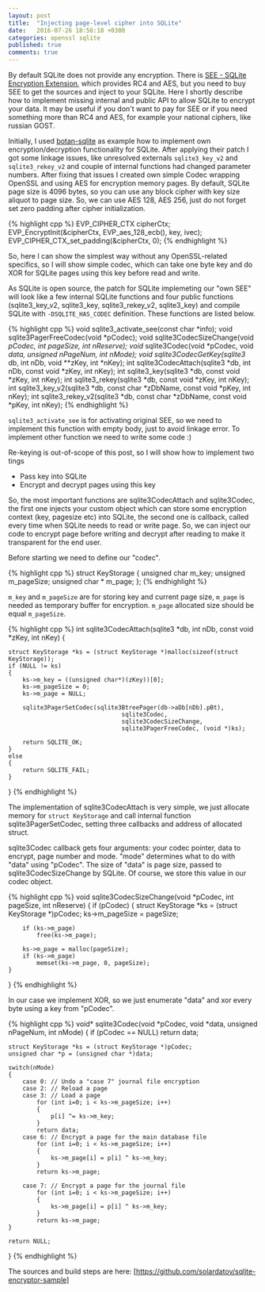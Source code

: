 ```yaml
---
layout: post
title:  "Injecting page-level cipher into SQLite"
date:   2016-07-26 18:56:18 +0300
categories: openssl sqlite
published: true
comments: true
---
```


By default SQLite does not provide any encryption. There is [SEE - SQLite Encryption Extension], which provides RC4 and AES, but you need to buy SEE to get the sources and inject to your SQLite. Here I shortly describe how to implement missing internal and public API to allow SQLite to encrypt your data. It may be useful if you don't want to pay for SEE or if you need something more than RC4 and AES, for example your national ciphers, like russian GOST.

<!--more-->

Initially, I used [botan-sqlite] as example how to implement own encryption/decryption functionality for SQLite. After applying their patch I got some linkage issues, like unresolved externals `sqlite3_key_v2` and `sqlite3_rekey_v2` and couple of internal functions had changed parameter numbers. After fixing that issues I created own simple Codec wrapping OpenSSL and using AES for encryption memory pages. By default, SQLite page size is 4096 bytes, so you can use any block cipher with key size aliquot to page size. So, we can use AES 128, AES 256, just do not forget set zero padding after cipher initialization.

{% highlight cpp %}
    EVP_CIPHER_CTX cipherCtx;
    EVP_EncryptInit(&cipherCtx, EVP_aes_128_ecb(), key, ivec);
    EVP_CIPHER_CTX_set_padding(&cipherCtx, 0);
{% endhighlight %}

So, here I can show the simplest way without any OpenSSL-related specifics, so I will show simple codec, which can take one byte key and do XOR for SQLite pages using this key before read and write.

As SQLite is open source, the patch for SQLite implemeting our "own SEE" will look like a few internal SQLite functions and four public functions (sqlite3_key_v2, sqlite3_key, sqlite3_rekey_v2, sqlite3_key) and compile SQLite with `-DSQLITE_HAS_CODEC` definition. These functions are listed below.

{% highlight cpp %}
void sqlite3_activate_see(const char *info);
void sqlite3PagerFreeCodec(void *pCodec);
void sqlite3CodecSizeChange(void *pCodec, int pageSize, int nReserve);
void* sqlite3Codec(void *pCodec, void *data, unsigned nPageNum, int nMode);
void sqlite3CodecGetKey(sqlite3* db, int nDb, void **zKey, int *nKey);
int sqlite3CodecAttach(sqlite3 *db, int nDb, const void *zKey, int nKey);
int sqlite3_key(sqlite3 *db, const void *zKey, int nKey);
int sqlite3_rekey(sqlite3 *db, const void *zKey, int nKey);
int sqlite3_key_v2(sqlite3 *db, const char *zDbName, const void *pKey, int nKey);
int sqlite3_rekey_v2(sqlite3 *db, const char *zDbName, const void *pKey, int nKey);
{% endhighlight %}

`sqlite3_activate_see` is for activating original SEE, so we need to implement this function with empty body, just to avoid linkage error. To implement other function we need to write some code :)

Re-keying is out-of-scope of this post, so I will show how to implement two tings
* Pass key into SQLite
* Encrypt and decrypt pages using this key

So, the most important functions are sqlite3CodecAttach and sqlite3Codec, the first one injects your custom object which can store some encryption context (key, pagesize etc) into SQLite, the second one is callback, called every time when SQLite needs to read or write page. So, we can inject our code to encrypt page before writing and decrypt after reading to make it transparent for the end user.

Before starting we need to define our "codec".

{% highlight cpp %}
struct KeyStorage
{
    unsigned char m_key;
    unsigned m_pageSize;
    unsigned char * m_page;
};
{% endhighlight %}

`m_key` and `m_pageSize` are for storing key and current page size, `m_page` is needed as temporary buffer for encryption. `m_page` allocated size should be equal `m_pageSize`.

{% highlight cpp %}
int sqlite3CodecAttach(sqlite3 *db, int nDb, const void *zKey, int nKey)
{
    
    struct KeyStorage *ks = (struct KeyStorage *)malloc(sizeof(struct KeyStorage));
    if (NULL != ks)
    {
        ks->m_key = ((unsigned char*)(zKey))[0];
        ks->m_pageSize = 0;
        ks->m_page = NULL;
        
        sqlite3PagerSetCodec(sqlite3BtreePager(db->aDb[nDb].pBt),
                                    sqlite3Codec,
                                    sqlite3CodecSizeChange,
                                    sqlite3PagerFreeCodec, (void *)ks);

        return SQLITE_OK;
    }
    else
    {
        return SQLITE_FAIL;
    }
}
{% endhighlight %}

The implementation of sqlite3CodecAttach is very simple, we just allocate memory for `struct KeyStorage` and call internal function sqlite3PagerSetCodec, setting three callbacks and address of allocated struct.

sqlite3Codec callback gets four arguments: your codec pointer, data to encrypt, page number and mode. "mode" determines what to do with "data" using "pCodec". The size of "data" is page size, passed to sqlite3CodecSizeChange by SQLite.  Of course, we store this value in our codec object.

{% highlight cpp %}
void sqlite3CodecSizeChange(void *pCodec, int pageSize, int nReserve)
{
    if (pCodec)
    {
        struct KeyStorage *ks = (struct KeyStorage *)pCodec;
        ks->m_pageSize = pageSize;

        if (ks->m_page)
            free(ks->m_page);

        ks->m_page = malloc(pageSize);
        if (ks->m_page)
            memset(ks->m_page, 0, pageSize);
    }
}
{% endhighlight %}

In our case we implement XOR, so we just enumerate "data" and xor every byte using a key from "pCodec".

 {% highlight cpp %}
void* sqlite3Codec(void *pCodec, void *data, unsigned nPageNum, int nMode)
{
    if (pCodec == NULL)
        return data;

    struct KeyStorage *ks = (struct KeyStorage *)pCodec;
    unsigned char *p = (unsigned char *)data;
    
    switch(nMode)
    {
        case 0: // Undo a "case 7" journal file encryption
        case 2: // Reload a page
        case 3: // Load a page
            for (int i=0; i < ks->m_pageSize; i++)
            {
                p[i] ^= ks->m_key;
            }
            return data;
        case 6: // Encrypt a page for the main database file
            for (int i=0; i < ks->m_pageSize; i++)
            {
                ks->m_page[i] = p[i] ^ ks->m_key;
            }
            return ks->m_page;

        case 7: // Encrypt a page for the journal file
            for (int i=0; i < ks->m_pageSize; i++)
            {
                ks->m_page[i] = p[i] ^ ks->m_key;
            }
            return ks->m_page;            
    }

    return NULL;
}
{% endhighlight %}

The sources and build steps are here: [https://github.com/solardatov/sqlite-encryptor-sample]


[SEE - SQLite Encryption Extension]: https://www.sqlite.org/see/doc/trunk/www/index.wiki
[botan-sqlite]: https://github.com/randombit/botan-sqlite
[https://github.com/solardatov/sqlite-encryptor-sample]: https://github.com/solardatov/sqlite-encryptor-sample